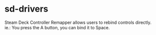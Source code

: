 # sd-drivers
Steam Deck Controller Remapper allows users to rebind controls directly.
ie.: You press the A button, you can bind it to Space.

